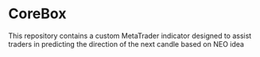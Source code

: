 # CoreBox
This repository contains a custom MetaTrader indicator designed to assist traders in predicting the direction of the next candle based on NEO idea
